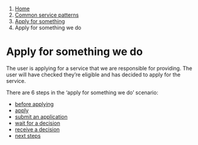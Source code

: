 1.  [Home](/docs/core/contents)
2.	[Common service patterns](/docs/core/common-service-patterns/overview)
3.  [Apply for something](/docs/core/common-service-patterns/service-patterns/apply-for-something/overview)
4.  Apply for something we do

# Apply for something we do
The user is applying for a service that we are responsible for providing. The user will have checked they’re eligible and has decided to apply for the service. 

There are 6 steps in the ‘apply for something we do’ scenario: 

* [before applying](/docs/core/common-service-patterns/service-patterns/apply-for-something/apply-for-something-we-do/before-applying)
* [apply](/docs/core/common-service-patterns/service-patterns/apply-for-something/apply-for-something-we-do/apply)
* [submit an application](/docs/core/common-service-patterns/service-patterns/apply-for-something/apply-for-something-we-do/submit-an-application)
* [wait for a decision](/docs/core/common-service-patterns/service-patterns/apply-for-something/apply-for-something-we-do/wait-for-a-decision)
* [receive a decision](/docs/core/common-service-patterns/service-patterns/apply-for-something/apply-for-something-we-do/receive-a-decision)
* [next steps](/docs/core/common-service-patterns/service-patterns/apply-for-something/apply-for-something-we-do/next-steps)

